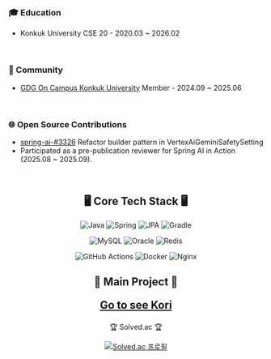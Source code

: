 <h3> 🎓 Education  </h3>

* Konkuk University CSE 20 - 2020.03 ~ 2026.02

<br />

<h3> 🤝 Community  </h3>

* [GDG On Campus Konkuk University](https://gdg.community.dev/gdg-on-campus-konkuk-university-seoul-south-korea/) Member - 2024.09 ~ 2025.06
<br />

<h3> 🌐 Open Source Contributions  </h3>

* [spring-ai-#3326](https://github.com/spring-projects/spring-ai/pull/3326#issuecomment-2911356510) Refactor builder pattern in VertexAiGeminiSafetySetting 
* Participated as a pre-publication reviewer for Spring AI in Action (2025.08 ~ 2025.09).

<br />



<div align="center">
<h2>🖥️ Core Tech Stack 🖥️</h2>
</div>
<div align="center">
  
![Java](https://img.shields.io/badge/Java-007396?style=flat-square&logo=java&logoColor=white)
![Spring](https://img.shields.io/badge/Spring-6DB33F?style=flat-square&logo=spring&logoColor=white)
![JPA](https://img.shields.io/badge/JPA-59666C?style=flat-square&logo=Hibernate&logoColor=white)
![Gradle](https://img.shields.io/badge/Gradle-02303A?style=flat-square&logo=Gradle&logoColor=white)
</div>
<div align="center">
  
![MySQL](https://img.shields.io/badge/MySQL-4479A1?style=flat-square&logo=mysql&logoColor=white)
![Oracle](https://img.shields.io/badge/Oracle-F80000?style=flat-square&logo=oracle&logoColor=white)
![Redis](https://img.shields.io/badge/Redis-DC382D?style=flat-square&logo=redis&logoColor=white)
</div>
<div align="center">
  
![GitHub Actions](https://img.shields.io/badge/GitHub_Actions-2088FF?style=flat-square&logo=github-actions&logoColor=white)
![Docker](https://img.shields.io/badge/Docker-2496ED?style=flat-square&logo=docker&logoColor=white)
![Nginx](https://img.shields.io/badge/Nginx-269539?style=flat-square&logo=nginx&logoColor=white)
</div>
<h2 align="center">
  <p>🌟 Main Project 🌟</p>
  <p><a href="https://www.koritravel.com" target="_blank">Go to see Kori</a></p>
</h2>
<div align="center">
🏆 Solved.ac 🏆
</div>

<div align="center">

[![Solved.ac 프로필](http://mazassumnida.wtf/api/v2/generate_badge?boj=kkcomputer)](https://solved.ac/kkcomputer)
</div>
